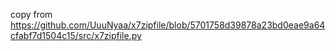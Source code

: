 copy from https://github.com/UuuNyaa/x7zipfile/blob/5701758d39878a23bd0eae9a64cfabf7d1504c15/src/x7zipfile.py